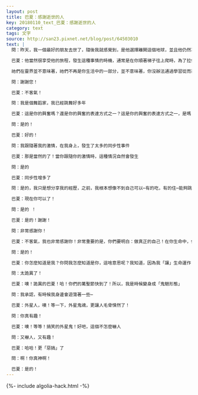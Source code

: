 ```yaml
---
layout: post
title: 巴夏：感謝逝世的人
key: 20180110_text_巴夏：感謝逝世的人
category: text
tags: 文字
source: http://san23.pixnet.net/blog/post/64503010
text: |
  問：昨天，我一個最好的朋友去世了，隨後我就感覺到，是他選擇離開這個地球，並且他仍然享受他的旅程，即使他已經去世了

  巴夏：他當然很享受他的旅程，發生這種事情的時機，通常是在你順著梯子往上爬時，為了拉你一把，幫你提高振頻，因為他們的離去，會讓你把注意力轉向靈界，因為你想再次與他們接觸，所以這樣就擴展了你的感官，並且你也可以學習如何繼續跟他們交流

  祂們在靈界並不意味著，祂們不再是你生活中的一部分，並不意味著，你沒辦法通過學習從而再次與他們溝通，現在，你的注意力已經轉向了靈界，你就可以允許自己，讓靈性的能量進入你的系統，這樣你就可以更清晰地感知到來自你的朋友和靈界的信息，這就是為什麼有些人會在某個特定的時間死去，就是為了把你的注意力轉向靈界，因為這可以幫助你，可以幫助你的人生之旅

  問：謝謝您！

  巴夏：不客氣！

  問：我是個舞蹈家，我已經跳舞好多年

  巴夏：這是你的興奮嗎？還是你的興奮的表達方式之一？這是你的興奮的表達方式之一，是嗎？

  問：是的！

  巴夏：好的！

  問：我跟隨著我的激情，在我身上，發生了太多的同步性事件

  巴夏：那是當然的了！當你跟隨你的激情時，這種情況自然會發生

  問：是的

  巴夏：同步性增多了

  問：是的，我只是想分享我的經歷，之前，我根本想像不到自己可以⋯有的吃，有的住⋯能夠跳舞，能夠RD

  巴夏：現在你可以了！

  問：是的 ！

  巴夏：是的！謝謝！

  問：非常感謝你！

  巴夏：不客氣，我也非常感謝你！非常重要的是，你們要明白：做真正的自己！在你生命中，你能做的最艱難的事，就是試圖成為「別人期待的你」，所以，停止阻抗真正的你吧！讓生命來運作，允許祂來運作（註：不是順從於自己無意識的慣性，而是有意識的、保持覺察的跟隨你的心），難道不是這樣嗎，Naniya？

  問：是的！

  巴夏：你怎麼知道是我？你問我怎麼知道是你，這啥意思呢？我知道，因為我「讓」生命運作

  問：太詭異了！

  巴夏：噢！詭異的巴夏！哈！你們的萬聖節快到了！所以，我是時候變身成「鬼魅形態」

  問：我承認，有時候我身邊會遊蕩著一些⋯

  巴夏：外星人，噢！等一下，外星鬼魂，更讓人毛骨悚然了！

  問：你真有趣！

  巴夏：噢！等等！搞笑的外星鬼！好吧，這個不怎麼嚇人

  問：又嚇人，又有趣！

  巴夏：哈哈！更「惡搞」了

  問：啊！你真神啊！

  巴夏：是的！
---
```


{%- include algolia-hack.html -%}
